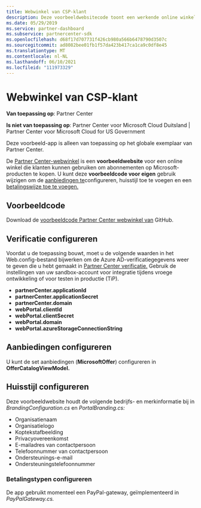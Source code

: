 ```yaml
---
title: Webwinkel van CSP-klant
description: Deze voorbeeldwebsitecode toont een werkende online winkel waar klanten abonnementen op Microsoft-producten kunnen kopen.
ms.date: 05/29/2019
ms.service: partner-dashboard
ms.subservice: partnercenter-sdk
ms.openlocfilehash: d68f17d707731f426cb980a566b6478790d3507c
ms.sourcegitcommit: ad8082bee01fb1f57da423b417ca1ca9c0df8e45
ms.translationtype: MT
ms.contentlocale: nl-NL
ms.lasthandoff: 06/10/2021
ms.locfileid: "111973329"
---
```

# <a name="csp-customer-web-storefront"></a>Webwinkel van CSP-klant

**Van toepassing op**: Partner Center

**Is niet van toepassing op**: Partner Center voor Microsoft Cloud Duitsland | Partner Center voor Microsoft Cloud for US Government

Deze voorbeeld-app is alleen van toepassing op het globale exemplaar van Partner Center.

De [Partner Center-webwinkel](https://github.com/Microsoft/Partner-Center-Storefront) is een **voorbeeldwebsite** voor een online winkel die klanten kunnen gebruiken om abonnementen op Microsoft-producten te kopen. U kunt deze **voorbeeldcode voor eigen** gebruik wijzigen om de [aanbiedingen te](#configure-offers)configureren, huisstijl toe te voegen en een [](#configure-branding) [betalingswijze toe te voegen.](#configure-payment-types)

## <a name="sample-code"></a>Voorbeeldcode

Download de [voorbeeldcode Partner Center webwinkel van](https://github.com/Microsoft/Partner-Center-Storefront) GitHub.

## <a name="configure-authentication"></a>Verificatie configureren

Voordat u de toepassing bouwt, moet u de volgende waarden in het Web.config-bestand bijwerken om de Azure AD-verificatiegegevens weer te geven die u hebt gemaakt in [Partner Center verificatie.](partner-center-authentication.md) Gebruik de instellingen van uw sandbox-account voor integratie tijdens vroege ontwikkeling of voor testen in productie (TiP).

- **partnerCenter.applicationId**
- **partnerCenter.applicationSecret**
- **partnerCenter.domain**
- **webPortal.clientId**
- **webPortal.clientSecret**
- **webPortal.domain**
- **webPortal.azureStorageConnectionString**

## <a name="configure-offers"></a>Aanbiedingen configureren

U kunt de set aanbiedingen (**MicrosoftOffer**) configureren in **OfferCatalogViewModel.**

## <a name="configure-branding"></a>Huisstijl configureren

Deze voorbeeldwebsite houdt de volgende bedrijfs- en merkinformatie bij in *BrandingConfiguration.cs* en *PortalBranding.cs:*

- Organisatienaam
- Organisatielogo
- Koptekstafbeelding
- Privacyovereenkomst
- E-mailadres van contactpersoon
- Telefoonnummer van contactpersoon
- Ondersteunings-e-mail
- Ondersteuningstelefoonnummer

### <a name="configure-payment-types"></a>Betalingstypen configureren

De app gebruikt momenteel een PayPal-gateway, geïmplementeerd in *PayPalGateway.cs.*